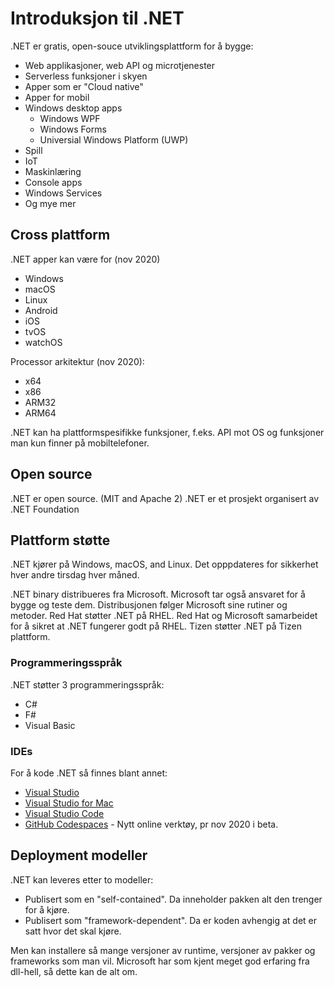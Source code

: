 # Introduksjon til .NET

.NET er gratis, open-souce utviklingsplattform for å bygge: 

* Web applikasjoner, web API og microtjenester
* Serverless funksjoner i skyen
* Apper som er "Cloud native"
* Apper for mobil
* Windows desktop apps
  * Windows WPF
  * Windows Forms
  * Universial Windows Platform (UWP)
* Spill
* IoT
* Maskinlæring
* Console apps
* Windows Services
* Og mye mer

## Cross plattform

.NET apper kan være for (nov 2020)

- Windows
- macOS
- Linux
- Android
- iOS
- tvOS
- watchOS

Processor arkitektur (nov 2020):

- x64
- x86
- ARM32
- ARM64

.NET kan ha plattformspesifikke funksjoner, f.eks. API mot OS og funksjoner man kun finner på mobiltelefoner. 

## Open source

.NET er open source. (MIT and Apache 2)
.NET er et prosjekt organisert av .NET Foundation

## Plattform støtte

.NET kjører på Windows, macOS, and Linux. 
Det opppdateres for sikkerhet hver andre tirsdag hver måned. 

.NET binary distribueres fra Microsoft. Microsoft tar også ansvaret for å bygge og teste dem. Distribusjonen følger Microsoft sine rutiner og metoder. 
Red Hat støtter .NET på RHEL. Red Hat og Microsoft samarbeidet for å sikret at .NET fungerer godt på RHEL.
Tizen støtter .NET på Tizen plattform. 

### Programmeringsspråk 

.NET støtter 3 programmeringsspråk:

* C#
* F#
* Visual Basic

### IDEs

For å kode .NET så finnes blant annet:

- [Visual Studio](https://visualstudio.microsoft.com/vs/) 
- [Visual Studio for Mac](https://visualstudio.microsoft.com/vs/mac/)
- [Visual Studio Code](https://code.visualstudio.com/) 
- [GitHub Codespaces](https://github.com/features/codespaces) - Nytt online verktøy, pr nov 2020 i beta. 

## Deployment modeller

.NET kan leveres etter to modeller:

- Publisert som en "self-contained". Da inneholder pakken alt den trenger for å kjøre. 
- Publisert som "framework-dependent". Da er koden avhengig at det er satt hvor det skal kjøre. 

Men kan installere så mange versjoner av runtime, versjoner av pakker og frameworks som man vil. 
Microsoft har som kjent meget god erfaring fra dll-hell, så dette kan de alt om. 